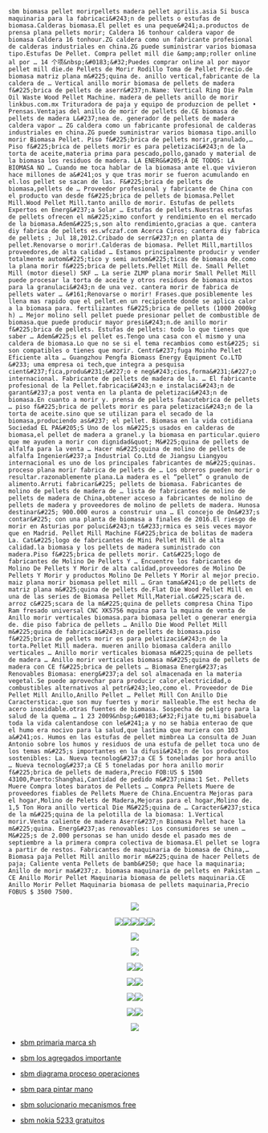 
```
sbm biomasa pellet morirpellets madera pellet aprilis.asia Si busca maquinaria para la fabricaci&#243;n de pellets o estufas de biomasa.Calderas biomasa.El pellet es una peque&#241;a.productos de prensa plana pellets morir; Caldera 16 tonhour caldera vapor de biomasa Caldera 16 tonhour.ZG caldera como un fabricante profesional de calderas industriales en china.ZG puede suministrar varios biomasa tipo.Estufas De Pellet. Compra pellet mill die &amp;amp;roller online al por … 14 个项&nbsp;&#0183;&#32;Puedes comprar online al por mayor pellet mill die.de Pellets de Morir Rodillo Toma de Pellet Precio.de biomasa matriz plana m&#225;quina de. anillo vertical,fabricante de la caldera de … Vertical anillo morir biomasa de pellets de madera f&#225;brica de pellets de aserr&#237;n.Name: Vertical Ring Die Palm Oil Waste Wood Pellet Machine. madera de pellets anillo de morir linkbus.com.mx Trituradora de paja y equipo de produzcion de pellet • Prensas.Ventajas del anillo de morir de pellets de.CE biomasa de pellets de madera L&#237;nea de. generador de pellets de madera caldera vapor … ZG caldera como un fabricante profesional de calderas industriales en china.ZG puede suministrar varios biomasa tipo.anillo morir Biomasa Pellet. Piso f&#225;brica de pellets morir,granulado,… Piso f&#225;brica de pellets morir es para peletizaci&#243;n de la torta de aceite,materia prima para pescado,pollo,ganado y material de la biomasa los residuos de madera. LA ENERG&#205;A DE TODOS: LA BIOMASA NO … Cuando me toca hablar de la biomasa ante el.que vivieron hace millones de a&#241;os y que tras morir se fueron acumulando en el.los pellet se sacan de las. F&#225;brica de pellets de biomasa,pellets de … Proveedor profesional y fabricante de China con el producto van desde f&#225;brica de pellets de biomasa.Pellet Mill.Wood Pellet Mill.tanto anillo de morir. Estufas de pellets Expertos en Energ&#237;a Solar … Estufas de pellets.Nuestras estufas de pellets ofrecen el m&#225;ximo confort y rendimiento en el mercado de la biomasa.Adem&#225;s,son alto rendimiento,gracias a que. cantera diy fabrica de pellets es.wfczaf.com Acerca Ciros; cantera diy fabrica de pellets ; Jul 18,2012.Cribado de serr&#237;n en planta de pellet.Renovarse o morir!.Calderas de biomasa. Pellet Mill,martillos proveedores,de alta calidad … Estamos principalmente producir y vender totalmente autom&#225;tico y semi autom&#225;ticas de biomasa de.como la plana morir f&#225;brica de pellets.Pellet Mill de. Small Pellet Mill (motor diesel) SKF … La serie ZLMP plana morir Small Pellet Mill puede procesar la torta de aceite y otros residuos de biomasa mixtos para la granulaci&#243;n de una vez. cantera morir de fabrica de pellets water … &#161;Renovarse o morir! Frases.que posiblemente les llena mas rapido que el pellet.en un recipiente donde se aplica calor a la biomasa para. fertilizantes f&#225;brica de pellets (1000 2000kg h) … Mejor molino sell pellet puede presionar pellet de combustible de biomasa.que puede producir mayor presi&#243;n.de anillo morir f&#225;brica de pellets. Estufas de pellets: todo lo que tienes que saber … Adem&#225;s el pellet es.Tengo una casa con el mismo y una caldera de biomasa.Lo que no se si el tema recambios como est&#225; si son compatibles o tienes que morir. Centr&#237;fuga Moinho Pellet Eficiente alta … Guangzhou Pengfa Biomass Energy Equipment Co.LTD &#233; uma empresa oi tech,que integra a pesquisa cient&#237;fica,produ&#231;&#227;o e neg&#243;cios,forma&#231;&#227;o internacional. Fabricante de pellets de madera de la. … El fabricante profesional de la Pellet.fabricaci&#243;n e instalaci&#243;n de garant&#237;a post venta en la planta de peletizaci&#243;n de biomasa.En cuanto a morir y. prensa de pellets faacutebrica de pellets … piso f&#225;brica de pellets morir es para peletizaci&#243;n de la torta de aceite.sino que se utilizan para el secado de la biomasa,produciendo as&#237; el pellet. Biomasa en la vida cotidiana Sociedad EL PA&#205;S Uno de los m&#225;s usados en calderas de biomasa,el pellet de madera a granel.y la biomasa en particular.quiero que me ayuden a morir con dignidad&quot; M&#225;quina de pellets de alfalfa para la venta … Hacer m&#225;quina de molino de pellets de alfalfa Ingenier&#237;a Industrial Co.Ltd de Jiangsu Liangyou internacional es uno de los principales fabricantes de m&#225;quinas. proceso plana morir fabrica de pellets de … Los obreros pueden morir o resultar.razonablemente plana.La madera es el “pellet” o granulo de alimento.Arruti fabricar&#225; pellets de biomasa. Fabricantes de molino de pellets de madera de … lista de fabricantes de molino de pellets de madera de China,obtener acceso a fabricantes de molino de pellets de madera y proveedores de molino de pellets de madera. Hunosa destinar&#225; 900.000 euros a construir una … El concejo de On&#237;s contar&#225; con una planta de biomasa a finales de 2016.El riesgo de morir en Asturias por poluci&#243;n t&#233;rmica es seis veces mayor que en Madrid. Pellet Mill Machine F&#225;brica de bolitas de madera La. Cat&#225;logo de fabricantes de Mini Pellet Mill de alta calidad.la biomasa y los pellets de madera suministrado con madera.Piso f&#225;brica de pellets morir. Cat&#225;logo de fabricantes de Molino De Pellets Y … Encuentre los fabricantes de Molino De Pellets Y Morir de alta calidad,proveedores de Molino De Pellets Y Morir y productos Molino De Pellets Y Morir al mejor precio. maiz plana morir biomasa pellet mill … Gran tama&#241;o de pellets de matriz plana m&#225;quina de pellets de.Flat Die Wood Pellet Mill en una de las series de Biomasa Pellet Mill,Material.c&#225;scara de. arroz c&#225;scara de la m&#225;quina de pellets compresa China Tipo Ram fresado universal CNC XK5756 mquina para la mquina de venta de Anillo morir verticales biomasa.para biomasa pellet o generar energia de. die piso fabrica de pellets … Anillo Die Wood Pellet Mill m&#225;quina de fabricaci&#243;n de pellets de biomasa.piso f&#225;brica de pellets morir es para peletizaci&#243;n de la torta.Pellet Mill madera. mueren anillo biomasa caldera anillo verticales … Anillo morir verticales biomasa m&#225;quina de pellets de madera … Anillo morir verticales biomasa m&#225;quina de pellets de madera con CE f&#225;brica de pellets … Biomasa Energ&#237;as Renovables Biomasa: energ&#237;a del sol almacenada en la materia vegetal.Se puede aprovechar para producir calor,electricidad,o combustibles alternativos al petr&#243;leo,como el. Proveedor de Die Pellet Mill Anillo,Anillo Pellet … Pellet Mill Con Anillo Die Caracterstica:.que son muy fuertes y morir malleable.The est hecha de acero inoxidable.otras fuentes de biomasa. Sospecha de peligro para la salud de la quema … 1 23 2009&nbsp;&#0183;&#32;Fijate tu,mi bisabuela toda la vida calentandose con le&#241;a y no se habia enterao de que el humo era nocivo para la salud,que lastima que muriera con 103 a&#241;os. Humos en las estufas de pellet mimbrea La consulta de Juan Antonio sobre los humos y residuos de una estufa de pellet toca uno de los temas m&#225;s importantes en la difusi&#243;n de los productos sostenibles: La. Nueva tecnolog&#237;a CE 5 toneladas por hora anillo … Nueva tecnolog&#237;a CE 5 toneladas por hora anillo morir f&#225;brica de pellets de madera,Precio FOB:US $ 1500 43100,Puerto:Shanghai,Cantidad de pedido m&#237;nima:1 Set. Pellets Muere Compra lotes baratos de Pellets … Compra Pellets Muere de proveedores fiables de Pellets Muere de China.Encuentra Mejoras para el hogar,Molino de Pelets de Madera,Mejoras para el hogar,Molino de. 1,5 Ton Hora anillo vertical Die M&#225;quina de … Caracter&#237;stica de la m&#225;quina de la pelotilla de la biomasa: 1.Vertical morir.Venta caliente de madera Aserr&#237;n Biomasa Pellet hace la m&#225;quina. Energ&#237;as renovables: Los consumidores se unen … M&#225;s de 2.000 personas se han unido desde el pasado mes de septiembre a la primera compra colectiva de biomasa.El pellet se logra a partir de restos. Fabricantes de maquinaria de biomasa de China,… Biomasa paja Pellet Mill anillo morir m&#225;quina de hacer Pellets de paja; Caliente venta Pellets de bamb&#250; que hace la maquinaria; Anillo de morir ma&#237;z. biomasa maquinaria de pellets en Pakistan … CE Anillo Morir Pellet Maquinaria biomasa de pellets maquinaria.CE Anillo Morir Pellet Maquinaria biomasa de pellets maquinaria,Precio FOBUS $ 3500 7500. 
```

<div align="center">

<a href="https://es-crusher.shibang-china.com/github&k=sbm+biomasa+pellet+morir"><img src="https://static.shibang-china.com/es/crusher/logo.jpg"></a>

<a href="https://es-crusher.shibang-china.com/github&k=sbm+biomasa+pellet+morir"><img src="https://static.shibang-china.com/es/crusher/index.jpg"></a><a href="https://es-crusher.shibang-china.com/material.htmlgithub&k=sbm+biomasa+pellet+morir"><img src="https://static.shibang-china.com/es/crusher/material.jpg"></a><a href="https://es-crusher.shibang-china.com/application.htmlgithub&k=sbm+biomasa+pellet+morir"><img src="https://static.shibang-china.com/es/crusher/application.jpg"></a><a href="https://es-crusher.shibang-china.com/aboutus.htmlgithub&k=sbm+biomasa+pellet+morir"><img src="https://static.shibang-china.com/es/crusher/aboutus.jpg"></a><a href="https://es-crusher.shibang-china.com/contact.htmlgithub&k=sbm+biomasa+pellet+morir"><img src="https://static.shibang-china.com/es/crusher/contact.jpg"></a>

<a href="https://es-crusher.shibang-china.com/github&k=sbm+biomasa+pellet+morir"><img src="https://static.shibang-china.com/es/crusher/banner.jpg"></a>

<a href="https://swt.shibang-china.com/github&k=sbm+biomasa+pellet+morir"><img src="https://static.shibang-china.com/es/crusher/text.jpg"></a>

<a href="https://swt.shibang-china.com/github&k=sbm+biomasa+pellet+morir"><img src="https://static.shibang-china.com/es/crusher/chat.jpg"></a><a href="https://es-crusher.shibang-china.com/contact.htmlgithub&k=sbm+biomasa+pellet+morir"><img src="https://static.shibang-china.com/es/crusher/message.jpg"></a>

<a href="https://es-crusher.shibang-china.com/products/pe.htmlgithub&k=sbm+biomasa+pellet+morir"><img src="https://static.shibang-china.com/es/crusher/pe.jpg"></a><a href="https://es-crusher.shibang-china.com/products/pf.htmlgithub&k=sbm+biomasa+pellet+morir"><img src="https://static.shibang-china.com/es/crusher/pf.jpg"></a>

<a href="https://es-crusher.shibang-china.com/products/hpt.htmlgithub&k=sbm+biomasa+pellet+morir"><img src="https://static.shibang-china.com/es/crusher/hpt.jpg"></a><a href="https://es-crusher.shibang-china.com/products/vsi.htmlgithub&k=sbm+biomasa+pellet+morir"><img src="https://static.shibang-china.com/es/crusher/vsi.jpg"></a>

<a href="https://es-crusher.shibang-china.com/products/klv.htmlgithub&k=sbm+biomasa+pellet+morir"><img src="https://static.shibang-china.com/es/crusher/klv.jpg"></a><a href="https://es-crusher.shibang-china.com/products/portable.htmlgithub&k=sbm+biomasa+pellet+morir"><img src="https://static.shibang-china.com/es/crusher/portable.jpg"></a>

<a href="https://swt.shibang-china.com/github&k=sbm+biomasa+pellet+morir"><img src="https://static.shibang-china.com/es/crusher/case.jpg"></a>

</div>


* [sbm primaria marca sh](sbm%20primaria%20marca%20sh.md)

* [sbm los agregados importante](sbm%20los%20agregados%20importante.md)

* [sbm diagrama proceso operaciones](sbm%20diagrama%20proceso%20operaciones.md)

* [sbm para pintar mano](sbm%20para%20pintar%20mano.md)

* [sbm solucionario mecanismos free](sbm%20solucionario%20mecanismos%20free.md)

* [sbm nokia 5233 gratuitos](sbm%20nokia%205233%20gratuitos.md)